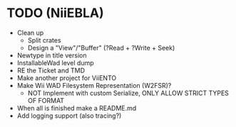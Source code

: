 # TODO (NiiEBLA)

- Clean up
  - Split crates
  - Design a "View"/"Buffer" (?Read + ?Write + Seek)
- Newtype in title version
- InstallableWad level dump
- RE the Ticket and TMD
- Make another project for ViiENTO
- Make Wii WAD Filesystem Representation (W2FSR)?
  - NOT Implement with custom Serialize, ONLY ALLOW STRICT TYPES OF FORMAT
- When all is finished make a README.md
- Add logging support (also tracing?)
